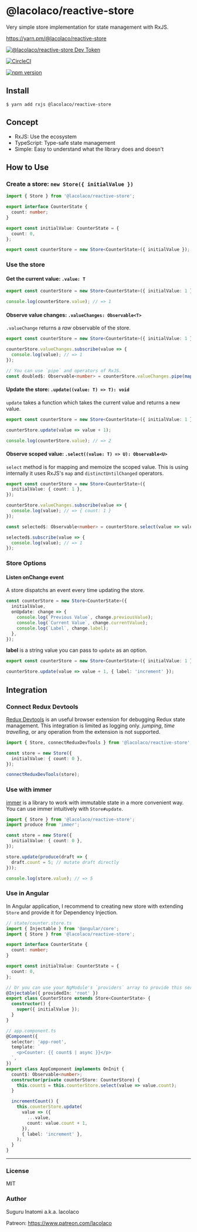 # @lacolaco/reactive-store

Very simple store implementation for state management with RxJS.

https://yarn.pm/@lacolaco/reactive-store

[![@lacolaco/reactive-store Dev Token](https://badge.devtoken.rocks/@lacolaco/reactive-store)](https://devtoken.rocks/package/@lacolaco/reactive-store)

[![CircleCI](https://circleci.com/gh/lacolaco/reactive-store.svg?style=svg)](https://circleci.com/gh/lacolaco/reactive-store)

[![npm version](https://badge.fury.io/js/%40lacolaco%2Freactive-store.svg)](https://badge.fury.io/js/%40lacolaco%2Freactive-store)

## Install

```
$ yarn add rxjs @lacolaco/reactive-store
```

## Concept

- RxJS: Use the ecosystem
- TypeScript: Type-safe state management
- Simple: Easy to understand what the library does and doesn't

## How to Use

### Create a store: `new Store({ initialValue })`

```ts
import { Store } from '@lacolaco/reactive-store';

export interface CounterState {
  count: number;
}

export const initialValue: CounterState = {
  count: 0,
};

export const counterStore = new Store<CounterState>({ initialValue });
```

### Use the store

#### Get the current value: `.value: T`

```ts
export const counterStore = new Store<CounterState>({ initialValue: 1 });

console.log(counterStore.value); // => 1
```

#### Observe value changes: `.valueChanges: Observable<T>`

`.valueChange` returns a _raw_ observable of the store.

```ts
export const counterStore = new Store<CounterState>({ initialValue: 1 });

counterStore.valueChanges.subscribe(value => {
  console.log(value); // => 1
});

// You can use `pipe` and operators of RxJS.
const doubled$: Observable<number> = counterStore.valueChanges.pipe(map(value => value * 2));
```

#### Update the store: `.update((value: T) => T): void`

`update` takes a function which takes the current value and returns a new value.

```ts
export const counterStore = new Store<CounterState>({ initialValue: 1 });

counterStore.update(value => value + 1);

console.log(counterStore.value); // => 2
```

#### Observe scoped value: `.select((value: T) => U): Observable<U>`

`select` method is for mapping and memoize the scoped value.
This is using internally it uses RxJS's `map` and `distinctUntilChanged` operators.

```ts
export const counterStore = new Store<CounterState>({
  initialValue: { count: 1 },
});

counterStore.valueChanges.subscribe(value => {
  console.log(value); // => { count: 1 }
});

const selected$: Observable<number> = counterStore.select(value => value.count);

selected$.subscribe(value => {
  console.log(value); // => 1
});
```

### Store Options

#### Listen onChange event

A store dispatchs an event every time updating the store.

```ts
const counterStore = new Store<CounterState>({
  initialValue,
  onUpdate: change => {
    console.log(`Previous Value`, change.previousValue);
    console.log(`Current Value`, change.currentValue);
    console.log(`Label`, change.label);
  },
});
```

**label** is a string value you can pass to `update` as an option.

```ts
export const counterStore = new Store<CounterState>({ initialValue: 1 });

counterStore.update(value => value + 1, { label: 'increment' });
```

## Integration

### Connect Redux Devtools

[Redux Devtools](https://github.com/zalmoxisus/redux-devtools-extension) is an useful browser extension for debugging Redux state management.
This integration is limited as logging only. _jumping_, _time travelling_, or any operation from the extension is not supported. 

```ts
import { Store, connectReduxDevTools } from '@lacolaco/reactive-store';

const store = new Store({
  initialValue: { count: 0 },
});

connectReduxDevTools(store);
```

### Use with immer

[immer](https://github.com/mweststrate/immer) is a library to work with immutable state in a more convenient way.
You can use immer intuitively with `Store#update`.

```ts
import { Store } from '@lacolaco/reactive-store';
import produce from 'immer';

const store = new Store({
  initialValue: { count: 0 },
});

store.update(produce(draft => {
  draft.count = 5; // mutate draft directly
}));

console.log(store.value); // => 5
```

### Use in Angular

In Angular application, I recommend to creating new store with extending `Store` and provide it for Dependency Injection.

```ts
// state/counter.store.ts
import { Injectable } from '@angular/core';
import { Store } from '@lacolaco/reactive-store';

export interface CounterState {
  count: number;
}

export const initialValue: CounterState = {
  count: 0,
};

// Or you can use your NgModule's `providers` array to provide this service.
@Injectable({ providedIn: 'root' })
export class CounterStore extends Store<CounterState> {
  constructor() {
    super({ initialValue });
  }
}
```

```ts
// app.component.ts
@Component({
  selector: 'app-root',
  template: `
    <p>Counter: {{ count$ | async }}</p>
  `,
})
export class AppComponent implements OnInit {
  count$: Observable<number>;
  constructor(private counterStore: CounterStore) {
    this.count$ = this.counterStore.select(value => value.count);
  }

  incrementCount() {
    this.counterStore.update(
      value => ({
        ...value,
        count: value.count + 1,
      }),
      { label: 'increment' },
    );
  }
}
```

---

### License

MIT

### Author

Suguru Inatomi a.k.a. lacolaco

Patreon: https://www.patreon.com/lacolaco
